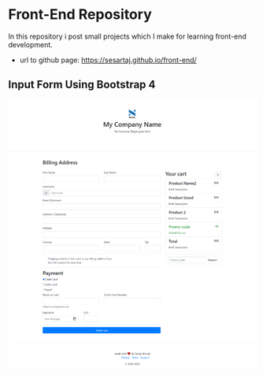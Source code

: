# Front-End Repository
In this repository i post small projects which I make for learning front-end development. 
- url to github page: https://sesartaj.github.io/front-end/

## Input Form Using Bootstrap 4
![Alt text](/bootstrap4_form/screenshot.png?raw=true "Optional Title")
